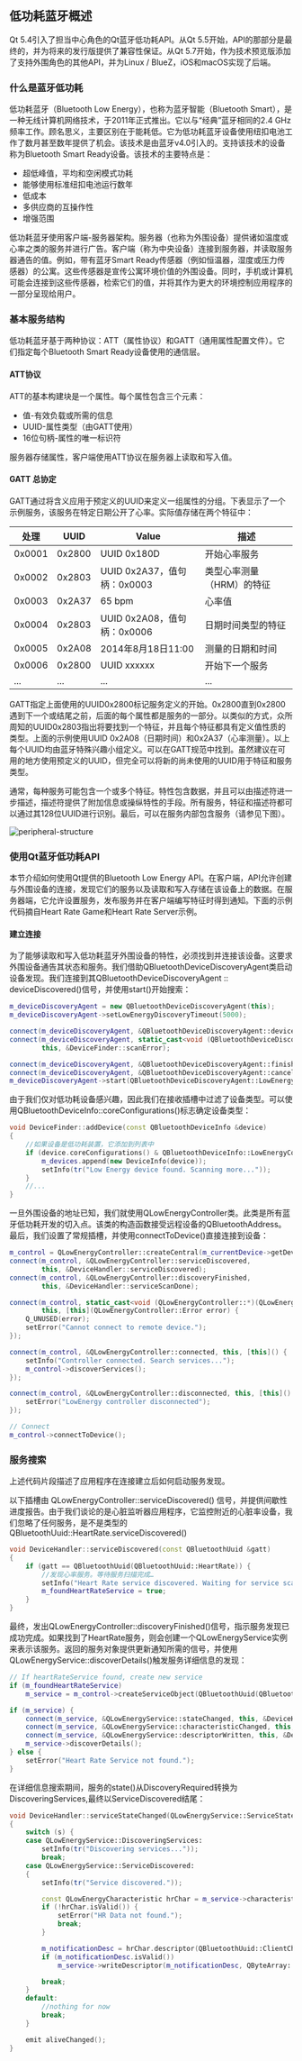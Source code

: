 ## 低功耗蓝牙概述

Qt 5.4引入了担当中心角色的Qt蓝牙低功耗API。从Qt 5.5开始，API的那部分是最终的，并为将来的发行版提供了兼容性保证。从Qt 5.7开始，作为技术预览版添加了支持外围角色的其他API，并为Linux / BlueZ，iOS和macOS实现了后端。

### 什么是蓝牙低功耗

低功耗蓝牙（Bluetooth Low Energy），也称为蓝牙智能（Bluetooth Smart），是一种无线计算机网络技术，于2011年正式推出。它以与“经典”蓝牙相同的2.4 GHz频率工作。顾名思义，主要区别在于能耗低。它为低功耗蓝牙设备使用纽扣电池工作了数月甚至数年提供了机会。该技术是由蓝牙v4.0引入的。支持该技术的设备称为Bluetooth Smart Ready设备。该技术的主要特点是：

* 超低峰值，平均和空闲模式功耗
* 能够使用标准纽扣电池运行数年
* 低成本
* 多供应商的互操作性
* 增强范围

低功耗蓝牙使用客户端-服务器架构。服务器（也称为外围设备）提供诸如温度或心率之类的服务并进行广告。客户端（称为中央设备）连接到服务器，并读取服务器通告的值。例如，带有蓝牙Smart Ready传感器（例如恒温器，湿度或压力传感器）的公寓。这些传感器是宣传公寓环境价值的外围设备。同时，手机或计算机可能会连接到这些传感器，检索它们的值，并将其作为更大的环境控制应用程序的一部分呈现给用户。

### 基本服务结构

低功耗蓝牙基于两种协议：ATT（属性协议）和GATT（通用属性配置文件）。它们指定每个Bluetooth Smart Ready设备使用的通信层。

#### ATT协议

ATT的基本构建块是一个属性。每个属性包含三个元素：

* 值-有效负载或所需的信息
* UUID-属性类型（由GATT使用）
* 16位句柄-属性的唯一标识符

服务器存储属性，客户端使用ATT协议在服务器上读取和写入值。

#### GATT 总协定

GATT通过将含义应用于预定义的UUID来定义一组属性的分组。下表显示了一个示例服务，该服务在特定日期公开了心率。实际值存储在两个特征中：

| 处理 | UUID | Value | 描述 |
|----|----|----|----|
| 0x0001 | 0x2800 | UUID 0x180D | 开始心率服务 |
| 0x0002 | 0x2803 | UUID 0x2A37，值句柄：0x0003 | 类型心率测量（HRM）的特征 |
| 0x0003| 0x2A37 | 65 bpm | 心率值 |
| 0x0004 | 0x2803 | UUID 0x2A08，值句柄：0x0006 | 日期时间类型的特征 |
| 0x0005 | 0x2A08 | 2014年8月18日11:00 | 测量的日期和时间 |
| 0x0006 | 0x2800 | UUID xxxxxx | 开始下一个服务 |
| ... | ... | ... | ... |

GATT指定上面使用的UUID0x2800标记服务定义的开始。0x2800直到0x2800遇到下一个或结尾之前，后面的每个属性都是服务的一部分。以类似的方式，众所周知的UUID0x2803指出将要找到一个特征，并且每个特征都具有定义值性质的类型。上面的示例使用UUID 0x2A08（日期时间）和0x2A37（心率测量）。以上每个UUID均由蓝牙特殊兴趣小组定义。可以在GATT规范中找到。虽然建议在可用的地方使用预定义的UUID，但完全可以将新的尚未使用的UUID用于特征和服务类型。

通常，每种服务可能包含一个或多个特征。特性包含数据，并且可以由描述符进一步描述，描述符提供了附加信息或操纵特性的手段。所有服务，特征和描述符都可以通过其128位UUID进行识别。最后，可以在服务内部包含服务（请参见下图）。

![peripheral-structure](../../Images/peripheral-structure.png)


### 使用Qt蓝牙低功耗API

本节介绍如何使用Qt提供的Bluetooth Low Energy API。在客户端，API允许创建与外围设备的连接，发现它们的服务以及读取和写入存储在该设备上的数据。在服务器端，它允许设置服务，发布服务并在客户端编写特征时得到通知。下面的示例代码摘自Heart Rate Game和Heart Rate Server示例。

#### 建立连接

为了能够读取和写入低功耗蓝牙外围设备的特性，必须找到并连接该设备。这要求外围设备通告其状态和服务。我们借助QBluetoothDeviceDiscoveryAgent类启动设备发现。我们连接到其QBluetoothDeviceDiscoveryAgent :: deviceDiscovered()信号，并使用start()开始搜索：

```c++
m_deviceDiscoveryAgent = new QBluetoothDeviceDiscoveryAgent(this);
m_deviceDiscoveryAgent->setLowEnergyDiscoveryTimeout(5000);

connect(m_deviceDiscoveryAgent, &QBluetoothDeviceDiscoveryAgent::deviceDiscovered, this, &DeviceFinder::addDevice);
connect(m_deviceDiscoveryAgent, static_cast<void (QBluetoothDeviceDiscoveryAgent::*)(QBluetoothDeviceDiscoveryAgent::Error)>(&QBluetoothDeviceDiscoveryAgent::error),
        this, &DeviceFinder::scanError);

connect(m_deviceDiscoveryAgent, &QBluetoothDeviceDiscoveryAgent::finished, this, &DeviceFinder::scanFinished);
connect(m_deviceDiscoveryAgent, &QBluetoothDeviceDiscoveryAgent::canceled, this, &DeviceFinder::scanFinished);
m_deviceDiscoveryAgent->start(QBluetoothDeviceDiscoveryAgent::LowEnergyMethod);
```

由于我们仅对低功耗设备感兴趣，因此我们在接收插槽中过滤了设备类型。可以使用QBluetoothDeviceInfo::coreConfigurations()标志确定设备类型：

```c++
void DeviceFinder::addDevice(const QBluetoothDeviceInfo &device)
{
    //如果设备是低功耗装置，它添加到列表中
    if (device.coreConfigurations() & QBluetoothDeviceInfo::LowEnergyCoreConfiguration) {
        m_devices.append(new DeviceInfo(device));
        setInfo(tr("Low Energy device found. Scanning more..."));
    }
    //...
}
```

一旦外围设备的地址已知，我们就使用QLowEnergyController类。此类是所有蓝牙低功耗开发的切入点。该类的构造函数接受远程设备的QBluetoothAddress。最后，我们设置了常规插槽，并使用connectToDevice()直接连接到设备：

```c++
m_control = QLowEnergyController::createCentral(m_currentDevice->getDevice(), this);
connect(m_control, &QLowEnergyController::serviceDiscovered,
        this, &DeviceHandler::serviceDiscovered);
connect(m_control, &QLowEnergyController::discoveryFinished,
        this, &DeviceHandler::serviceScanDone);

connect(m_control, static_cast<void (QLowEnergyController::*)(QLowEnergyController::Error)>(&QLowEnergyController::error),
        this, [this](QLowEnergyController::Error error) {
    Q_UNUSED(error);
    setError("Cannot connect to remote device.");
});

connect(m_control, &QLowEnergyController::connected, this, [this]() {
    setInfo("Controller connected. Search services...");
    m_control->discoverServices();
});

connect(m_control, &QLowEnergyController::disconnected, this, [this]() {
    setError("LowEnergy controller disconnected");
});

// Connect
m_control->connectToDevice();
```

### 服务搜索

上述代码片段描述了应用程序在连接建立后如何启动服务发现。

以下插槽由 QLowEnergyController::serviceDiscovered() 信号，并提供间歇性进度报告。由于我们谈论的是心脏监听器应用程序，它监控附近的心脏率设备，我们忽略了任何服务，是不是类型的QBluetoothUuid::HeartRate.serviceDiscovered()

```c++
void DeviceHandler::serviceDiscovered(const QBluetoothUuid &gatt)
{
    if (gatt == QBluetoothUuid(QBluetoothUuid::HeartRate)) {
        //发现心率服务。等待服务扫描完成…
        setInfo("Heart Rate service discovered. Waiting for service scan to be done...");
        m_foundHeartRateService = true;
    }
}
```

最终，发出QLowEnergyController::discoveryFinished()信号，指示服务发现已成功完成。如果找到了HeartRate服务，则会创建一个QLowEnergyService实例来表示该服务。返回的服务对象提供更新通知所需的信号，并使用QLowEnergyService::discoverDetails()触发服务详细信息的发现：


```c++
// If heartRateService found, create new service
if (m_foundHeartRateService)
    m_service = m_control->createServiceObject(QBluetoothUuid(QBluetoothUuid::HeartRate), this);

if (m_service) {
    connect(m_service, &QLowEnergyService::stateChanged, this, &DeviceHandler::serviceStateChanged);
    connect(m_service, &QLowEnergyService::characteristicChanged, this, &DeviceHandler::updateHeartRateValue);
    connect(m_service, &QLowEnergyService::descriptorWritten, this, &DeviceHandler::confirmedDescriptorWrite);
    m_service->discoverDetails();
} else {
    setError("Heart Rate Service not found.");
}
```

在详细信息搜索期间，服务的state()从DiscoveryRequired转换为DiscoveringServices,最终以ServiceDiscovered结尾：

```c++
void DeviceHandler::serviceStateChanged(QLowEnergyService::ServiceState s)
{
    switch (s) {
    case QLowEnergyService::DiscoveringServices:
        setInfo(tr("Discovering services..."));
        break;
    case QLowEnergyService::ServiceDiscovered:
    {
        setInfo(tr("Service discovered."));

        const QLowEnergyCharacteristic hrChar = m_service->characteristic(QBluetoothUuid(QBluetoothUuid::HeartRateMeasurement));
        if (!hrChar.isValid()) {
            setError("HR Data not found.");
            break;
        }

        m_notificationDesc = hrChar.descriptor(QBluetoothUuid::ClientCharacteristicConfiguration);
        if (m_notificationDesc.isValid())
            m_service->writeDescriptor(m_notificationDesc, QByteArray::fromHex("0100"));

        break;
    }
    default:
        //nothing for now
        break;
    }

    emit aliveChanged();
}
```